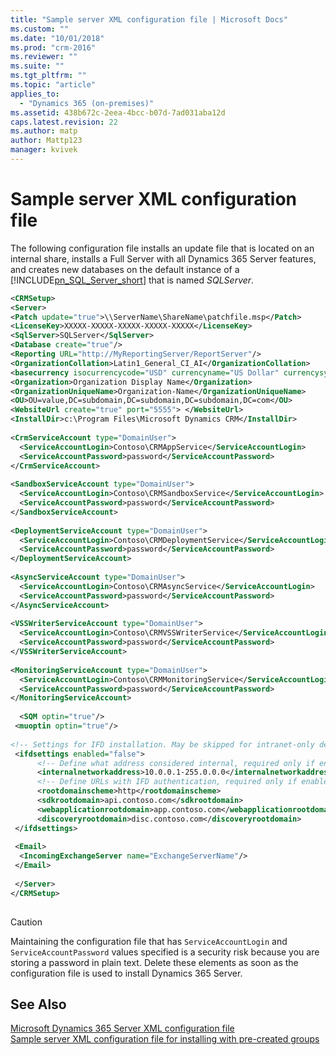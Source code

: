 ```yaml
---
title: "Sample server XML configuration file | Microsoft Docs"
ms.custom: ""
ms.date: "10/01/2018"
ms.prod: "crm-2016"
ms.reviewer: ""
ms.suite: ""
ms.tgt_pltfrm: ""
ms.topic: "article"
applies_to: 
  - "Dynamics 365 (on-premises)"
ms.assetid: 438b672c-2eea-4bcc-b07d-7ad031aba12d
caps.latest.revision: 22
ms.author: matp
author: Mattp123
manager: kvivek
---
```

# Sample server XML configuration file



The following configuration file installs an update file that is located on an internal share, installs a Full Server with all Dynamics 365 Server features, and creates new databases on the default instance of a [!INCLUDE[pn_SQL_Server_short](../includes/pn-sql-server-short.md)] that is named *SQLServer*.  
  
```xml  
<CRMSetup>  
<Server>  
<Patch update="true">\\ServerName\ShareName\patchfile.msp</Patch>  
<LicenseKey>XXXXX-XXXXX-XXXXX-XXXXX-XXXXX</LicenseKey>  
<SqlServer>SQLServer</SqlServer>  
<Database create="true"/>  
<Reporting URL="http://MyReportingServer/ReportServer"/>  
<OrganizationCollation>Latin1_General_CI_AI</OrganizationCollation>  
<basecurrency isocurrencycode="USD" currencyname="US Dollar" currencysymbol="$" currencyprecision="2"/>  
<Organization>Organization Display Name</Organization>  
<OrganizationUniqueName>Organization-Name</OrganizationUniqueName>  
<OU>OU=value,DC=subdomain,DC=subdomain,DC=subdomain,DC=com</OU>  
<WebsiteUrl create="true" port="5555"> </WebsiteUrl>  
<InstallDir>c:\Program Files\Microsoft Dynamics CRM</InstallDir>  
  
<CrmServiceAccount type="DomainUser">  
  <ServiceAccountLogin>Contoso\CRMAppService</ServiceAccountLogin>  
  <ServiceAccountPassword>password</ServiceAccountPassword>  
</CrmServiceAccount>  
  
<SandboxServiceAccount type="DomainUser">  
  <ServiceAccountLogin>Contoso\CRMSandboxService</ServiceAccountLogin>  
  <ServiceAccountPassword>password</ServiceAccountPassword>  
</SandboxServiceAccount>  
  
<DeploymentServiceAccount type="DomainUser">  
  <ServiceAccountLogin>Contoso\CRMDeploymentService</ServiceAccountLogin>  
  <ServiceAccountPassword>password</ServiceAccountPassword>  
</DeploymentServiceAccount>  
  
<AsyncServiceAccount type="DomainUser">  
  <ServiceAccountLogin>Contoso\CRMAsyncService</ServiceAccountLogin>  
  <ServiceAccountPassword>password</ServiceAccountPassword>  
</AsyncServiceAccount>  
  
<VSSWriterServiceAccount type="DomainUser">   
  <ServiceAccountLogin>Contoso\CRMVSSWriterService</ServiceAccountLogin>  
  <ServiceAccountPassword>password</ServiceAccountPassword>  
</VSSWriterServiceAccount>  
  
<MonitoringServiceAccount type="DomainUser">  
  <ServiceAccountLogin>Contoso\CRMMonitoringService</ServiceAccountLogin>  
  <ServiceAccountPassword>password</ServiceAccountPassword>  
</MonitoringServiceAccount>  
  
  <SQM optin="true"/>  
 <muoptin optin="true"/>  
  
<!-- Settings for IFD installation. May be skipped for intranet-only deployment or to configure IFD later. -->  
 <ifdsettings enabled="false">  
      <!-- Define what address considered internal, required only if enabled=true -->  
      <internalnetworkaddress>10.0.0.1-255.0.0.0</internalnetworkaddress>  
      <!-- Define URLs with IFD authentication, required only if enabled=true -->  
      <rootdomainscheme>http</rootdomainscheme>  
      <sdkrootdomain>api.contoso.com</sdkrootdomain>  
      <webapplicationrootdomain>app.contoso.com</webapplicationrootdomain>  
      <discoveryrootdomain>disc.contoso.com</discoveryrootdomain>  
 </ifdsettings>  
  
 <Email>  
  <IncomingExchangeServer name="ExchangeServerName"/>  
 </Email>  
  
 </Server>  
</CRMSetup>  
  
```  
  
> [!CAUTION]
>  Maintaining the configuration file that has `ServiceAccountLogin` and `ServiceAccountPassword` values specified is a security risk because you are storing a password in plain text. Delete these elements as soon as the configuration file is used to install Dynamics 365 Server.  
  
## See Also  
 [Microsoft Dynamics 365 Server XML configuration file](microsoft-dynamics-365-server-xml-configuration-file.md)  </br>
 [Sample server XML configuration file for installing with pre-created groups](sample-server-xml-config-file-pre-created-groups.md)

